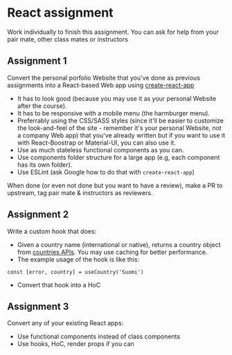 # React assignment
Work individually to finish this assignment. You can ask for help from your pair mate, other class mates or instructors

## Assignment 1
Convert the personal porfolio Website that you've done as previous assignments into a React-based Web app using [create-react-app](https://github.com/facebook/create-react-app)

* It has to look good (because you may use it as your personal Website after the course).
* It has to be responsive with a mobile menu (the harmburger menu).
* Preferrably using the CSS/SASS styles (since it'll be easier to customize the look-and-feel of the site - remember it's your personal Website, not a company Web app) that you've already written but if you want to use it with React-Boostrap or Material-UI, you can also use it.
* Use as much stateless functional components as you can.
* Use components folder structure for a large app (e.g, each component has its own folder).
* Use ESLint (ask Google how to do that with `create-react-app`)

When done (or even not done but you want to have a review), make a PR to upstream, tag pair mate & instructors as reviewers.

## Assignment 2
Write a custom hook that does:

* Given a country name (international or native), returns a country object from [countries APIs](https://restcountries.eu/). You may use caching for better performance.
* The example usage of the hook is like this:
```
const [error, country] = useCountry('Suomi')
```
* Convert that hook into a HoC

## Assignment 3
Convert any of your existing React apps:

* Use functional components instead of class components
* Use hooks, HoC, render props if you can
